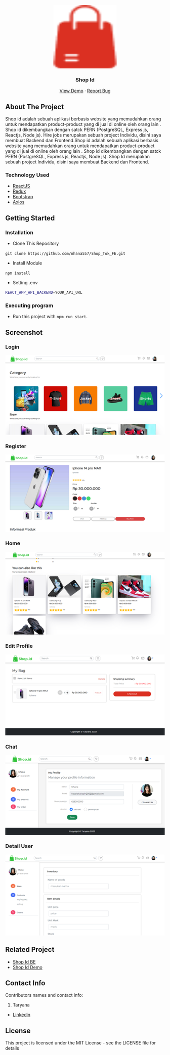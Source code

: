 <div align="center">
  <img src="./readme/logo.png" width="200px" height="200px" />
</div>
<h3 align="center">Shop Id</h3>
<p align="center">
  <a href="https://shop-tok-fe.vercel.app/">View Demo</a>
  ·
  <a href="https://github.com/nhana557/Shop_Tok_FE/issues">Report Bug</a>
</p>

<!-- ABOUT THE PROJECT -->
## About The Project
Shop id adalah sebuah aplikasi berbasis website yang memudahkan orang untuk mendapatkan product-product yang di jual di online oleh orang lain . Shop id dikembangkan dengan satck PERN (PostgreSQL, Express js, Reactjs, Node js). Hire jobs merupakan sebuah project Individu, disini saya membuat Backend dan Frontend.Shop id adalah sebuah aplikasi berbasis website yang memudahkan orang untuk mendapatkan product-product yang di jual di online oleh orang lain . Shop id dikembangkan dengan satck PERN (PostgreSQL, Express js, Reactjs, Node js). Shop Id merupakan sebuah project Individu, disini saya membuat Backend dan Frontend.

### Technology Used
- [ReactJS](https://reactjs.org/)
- [Redux](https://redux.js.org/)
- [Bootstrap](https://getbootstrap.com/)
- [Axios](https://github.com/axios/axios)

<!-- GETTING STARTED -->
## Getting Started

### Installation
- Clone This Repository

`git clone https://github.com/nhana557/Shop_Tok_FE.git`

- Install Module

`npm install`

- Setting .env

```bash
REACT_APP_API_BACKEND=YOUR_API_URL
```

### Executing program

- Run this project with `npm run start`.

<!-- SCREENSHOT -->
## Screenshot

### Login
<img src="./readme/belanja 1.png" />

### Register
<img src="./readme/belanja 2.png" />

### Home
<img src="./readme/belanja 3.png" />

### Edit Profile
<img src="./readme/belanja 4.png" />

### Chat
<img src="./readme/belanja 5.png" />

### Detail User
<img src="./readme/belanja 6.png" />

<!-- RELATED PROJECT -->
## Related Project

- [Shop Id BE](https://github.com/nhana557/Shop_Tok_be)
- [Shop Id Demo](https://shop-tok-fe.vercel.app/)

<!-- CONTACT INFO -->
## Contact Info

Contributors names and contact info:

1. Taryana

- [Linkedin](https://www.linkedin.com/in/taryana10/)

## License

This project is licensed under the MIT License - see the LICENSE file for details
